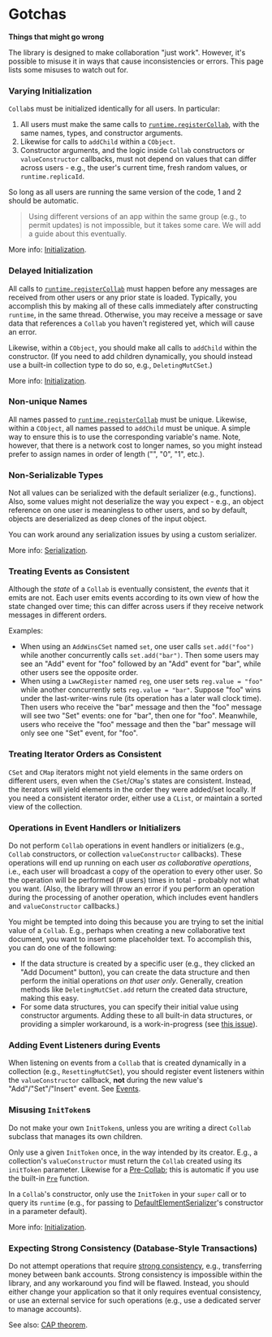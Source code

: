 # Gotchas

**Things that might go wrong**

The library is designed to make collaboration "just work". However, it's possible to misuse it in ways that cause inconsistencies or errors. This page lists some misuses to watch out for.

### Varying Initialization

`Collab`s must be initialized identically for all users. In particular:

1. All users must make the same calls to [`runtime.registerCollab`](./typedoc/classes/Runtime.html#registerCollab), with the same names, types, and constructor arguments.
2. Likewise for calls to `addChild` within a `CObject`.
3. Constructor arguments, and the logic inside `Collab` constructors or `valueConstructor` callbacks, must not depend on values that can differ across users - e.g., the user's current time, fresh random values, or `runtime.replicaId`.

So long as all users are running the same version of the code, 1 and 2 should be automatic.

> Using different versions of an app within the same group (e.g., to permit updates) is not impossible, but it takes some care. We will add a guide about this eventually.

<!-- TODO: versioning advice guide -->

More info: [Initialization](./initialization.md).

### Delayed Initialization

All calls to [`runtime.registerCollab`](./typedoc/classes/Runtime.html#registerCollab) must happen before any messages are received from other users or any prior state is loaded. Typically, you accomplish this by making all of these calls immediately after constructing `runtime`, in the same thread. Otherwise, you may receive a message or save data that references a `Collab` you haven't registered yet, which will cause an error.

Likewise, within a `CObject`, you should make all calls to `addChild` within the constructor. (If you need to add children dynamically, you should instead use a built-in collection type to do so, e.g., `DeletingMutCSet`.)

More info: [Initialization](./initialization.md).

### Non-unique Names

All names passed to [`runtime.registerCollab`](./typedoc/classes/Runtime.html#registerCollab) must be unique. Likewise, within a `CObject`, all names passed to `addChild` must be unique. A simple way to ensure this is to use the corresponding variable's name. Note, however, that there is a network cost to longer names, so you might instead prefer to assign names in order of length ("", "0", "1", etc.).

### Non-Serializable Types

Not all values can be serialized with the default serializer (e.g., functions). Also, some values might not deserialize the way you expect - e.g., an object reference on one user is meaningless to other users, and so by default, objects are deserialized as deep clones of the input object.

You can work around any serialization issues by using a custom serializer.

More info: [Serialization](./serialization.md).

### Treating Events as Consistent

Although the _state_ of a `Collab` is eventually consistent, the _events_ that it emits are not. Each user emits events according to its own view of how the state changed over time; this can differ across users if they receive network messages in different orders.

Examples:

- When using an `AddWinsCSet` named `set`, one user calls `set.add("foo")` while another concurrently calls `set.add("bar")`. Then some users may see an "Add" event for "foo" followed by an "Add" event for "bar", while other users see the opposite order.
- When using a `LwwCRegister` named `reg`, one user sets `reg.value = "foo"` while another concurrently sets `reg.value = "bar"`. Suppose "foo" wins under the last-writer-wins rule (its operation has a later wall clock time). Then users who receive the "bar" message and then the "foo" message will see two "Set" events: one for "bar", then one for "foo". Meanwhile, users who receive the "foo" message and then the "bar" message will only see one "Set" event, for "foo".

### Treating Iterator Orders as Consistent

`CSet` and `CMap` iterators might not yield elements in the same orders on different users, even when the `CSet`/`CMap`'s states are consistent. Instead, the iterators will yield elements in the order they were added/set locally. If you need a consistent iterator order, either use a `CList`, or maintain a sorted view of the collection.

### Operations in Event Handlers or Initializers

Do not perform `Collab` operations in event handlers or initializers (e.g., `Collab` constructors, or collection `valueConstructor` callbacks). These operations will end up running on each user _as collaborative operations_, i.e., each user will broadcast a copy of the operation to every other user. So the operation will be performed (# users) times in total - probably not what you want. (Also, the library will throw an error if you perform an operation during the processing of another operation, which includes event handlers and `valueConstructor` callbacks.)

You might be tempted into doing this because you are trying to set the initial value of a `Collab`. E.g., perhaps when creating a new collaborative text document, you want to insert some placeholder text. To accomplish this, you can do one of the following:

- If the data structure is created by a specific user (e.g., they clicked an "Add Document" button), you can create the data structure and then perform the initial operations _on that user only_. Generally, creation methods like `DeletingMutCSet.add` return the created data structure, making this easy.
- For some data structures, you can specify their initial value using constructor arguments. Adding these to all built-in data structures, or providing a simpler workaround, is a work-in-progress (see [this issue](https://github.com/composablesys/collabs/issues/154)).

### Adding Event Listeners during Events

When listening on events from a `Collab` that is created dynamically in a collection (e.g., `ResettingMutCSet`), you should register event listeners within the `valueConstructor` callback, **not** during the new value's "Add"/"Set"/"Insert" event. See [Events](./events.md).

### Misusing `InitToken`s

Do not make your own `InitToken`s, unless you are writing a direct `Collab` subclass that manages its own children.

Only use a given `InitToken` once, in the way intended by its creator. E.g., a collection's `valueConstructor` must return the `Collab` created using its `initToken` parameter. Likewise for a [Pre-Collab](./typedoc/modules.html#Pre); this is automatic if you use the built-in [`Pre`](./typedoc/modules.html#Pre) function.

In a `Collab`'s constructor, only use the `InitToken` in your `super` call or to query its `runtime` (e.g., for passing to [DefaultElementSerializer](./typedoc/classes/DefaultElementSerializer.html)'s constructor in a parameter default).

More info: [Initialization](./initialization.md).

### Expecting Strong Consistency (Database-Style Transactions)

Do not attempt operations that require [strong consistency](https://en.wikipedia.org/wiki/Strong_consistency), e.g., transferring money between bank accounts. Strong consistency is impossible within the library, and any workaround you find will be flawed. Instead, you should either change your application so that it only requires eventual consistency, or use an external service for such operations (e.g., use a dedicated server to manage accounts).

See also: [CAP theorem](https://en.wikipedia.org/wiki/CAP_theorem).

<!-- ### Loading Too Early

TODO: loading in general (should have own guide)

- loading gotchas (performing ops before loading (block the user input in case loading takes some time); not setting up full state before loading; using ContainerRuntimeSource's auto load-after-first-thread but not setting up full state in the first thread)

Separate out things that will cause errors immediately (catchable with tests) vs subtler things? Latter are more pernicious. (Order by importance.) -->
